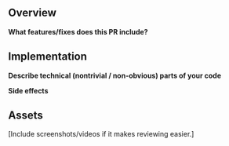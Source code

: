 ## Overview

**What features/fixes does this PR include?**

## Implementation

**Describe technical (nontrivial / non-obvious) parts of your code**

**Side effects**
<!---
Server deploy required?
Desktop apps?
MS Teams app?
Onboarding?
Backwards compatibility?
Performance sensitive changes?
Are translations required?
-->

## Assets

[Include screenshots/videos if it makes reviewing easier.]
